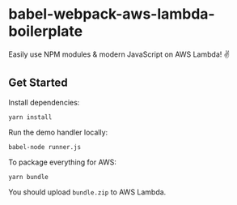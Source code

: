 # babel-webpack-aws-lambda-boilerplate

Easily use NPM modules &amp; modern JavaScript on AWS Lambda! ✌️

## Get Started

Install dependencies: 

```bash=
yarn install
```

Run the demo handler locally: 

```bash=
babel-node runner.js
```

To package everything for AWS: 

```bash=
yarn bundle
```

You should upload `bundle.zip` to AWS Lambda. 
